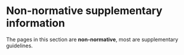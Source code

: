 <!--- Hugo front matter used to generate the website version of this page:
linkTitle: Non-normative
path_base_for_github_subdir:
  from: tmp/semconv/docs/non-normative/_index.md
  to: non-normative/README.md
--->

# Non-normative supplementary information

The pages in this section are **non-normative**, most are supplementary
guidelines.
